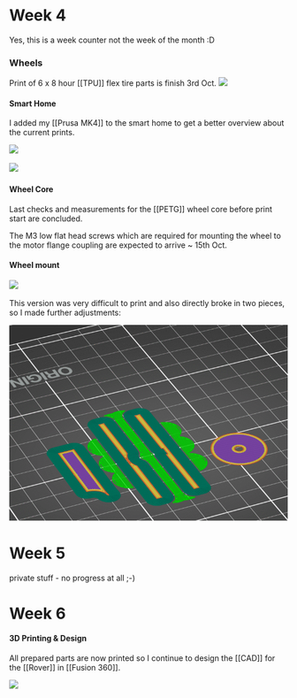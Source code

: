 
# Week 4

Yes, this is a week counter not the week of the month :D


### Wheels

Print of 6 x 8 hour [[TPU]] flex tire parts is finish 3rd Oct.
![](../Images/Week4_Tire.jpg)


#### Smart Home

I added my [[Prusa MK4]] to the smart home to get a better overview about the current prints.

![](../Images/Week4_smart_home_1.png)

![](../Images/Week4_smart_home_2.jpg)

#### Wheel Core
Last checks and measurements for the [[PETG]] wheel core before print start are concluded.

The M3 low flat head screws which are required for mounting the wheel to the motor flange coupling are expected
to arrive ~ 15th Oct.

#### Wheel mount

![](../Images/Week4_Wheel_Mount.jpg)

This version was very difficult to print and also directly broke in two pieces, so I made further adjustments:

![](../Images/Week4_Animation.gif)

# Week 5

private stuff - no progress at all ;-)

# Week 6

#### 3D Printing & Design

All prepared parts are now printed so I continue to design the [[CAD]] for the [[Rover]] in [[Fusion 360]].

![](../Images/Week6_3d_printing.jpg)